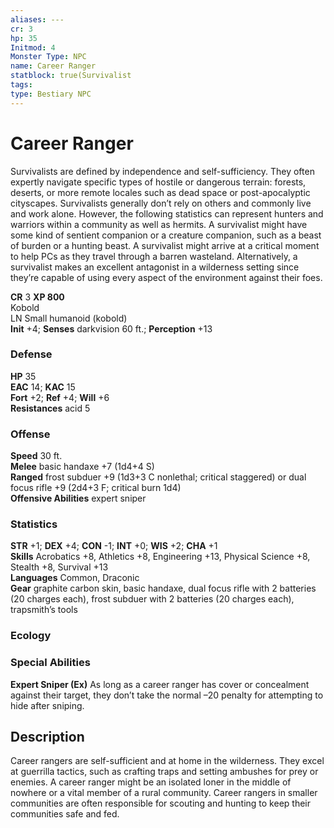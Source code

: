 ```yaml
---
aliases: ---
cr: 3
hp: 35
Initmod: 4
Monster Type: NPC
name: Career Ranger
statblock: true(Survivalist
tags: 
type: Bestiary NPC
---
```


# Career Ranger

Survivalists are defined by independence and self-sufficiency. They often expertly navigate specific types of hostile or dangerous terrain: forests, deserts, or more remote locales such as dead space or post-apocalyptic cityscapes. Survivalists generally don’t rely on others and commonly live and work alone. However, the following statistics can represent hunters and warriors within a community as well as hermits. A survivalist might have some kind of sentient companion or a creature companion, such as a beast of burden or a hunting beast. A survivalist might arrive at a critical moment to help PCs as they travel through a barren wasteland. Alternatively, a survivalist makes an excellent antagonist in a wilderness setting since they’re capable of using every aspect of the environment against their foes.

**CR** 3
**XP 800**  
Kobold  
LN Small humanoid (kobold)  
**Init** +4; **Senses** darkvision 60 ft.; **Perception** +13  

### Defense

**HP** 35  
**EAC** 14; **KAC** 15  
**Fort** +2; **Ref** +4; **Will** +6  
**Resistances** acid 5  

### Offense

**Speed** 30 ft.  
**Melee** basic handaxe +7 (1d4+4 S)  
**Ranged** frost subduer +9 (1d3+3 C nonlethal; critical staggered) or dual focus rifle +9 (2d4+3 F; critical burn 1d4)  
**Offensive Abilities** expert sniper

### Statistics

**STR** +1; **DEX** +4; **CON** -1; **INT** +0; **WIS** +2; **CHA** +1  
**Skills** Acrobatics +8, Athletics +8, Engineering +13, Physical Science +8, Stealth +8, Survival +13  
**Languages** Common, Draconic  
**Gear** graphite carbon skin, basic handaxe, dual focus rifle with 2 batteries (20 charges each), frost subduer with 2 batteries (20 charges each), trapsmith’s tools

### Ecology

### Special Abilities

**Expert Sniper (Ex)** As long as a career ranger has cover or concealment against their target, they don’t take the normal –20 penalty for attempting to hide after sniping.

## Description

Career rangers are self-sufficient and at home in the wilderness. They excel at guerrilla tactics, such as crafting traps and setting ambushes for prey or enemies. A career ranger might be an isolated loner in the middle of nowhere or a vital member of a rural community. Career rangers in smaller communities are often responsible for scouting and hunting to keep their communities safe and fed.